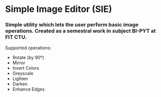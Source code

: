# Simple Image Editor (SIE)
### Simple utility which lets the user perform basic image operations. Created as a semestral work in subject BI-PYT at FIT CTU.
Supported operations:

 - Rotate (by 90°)
 - Mirror
 - Invert Colors
 - Greyscale
 - Lighten
 - Darken
 - Enhance Edges
